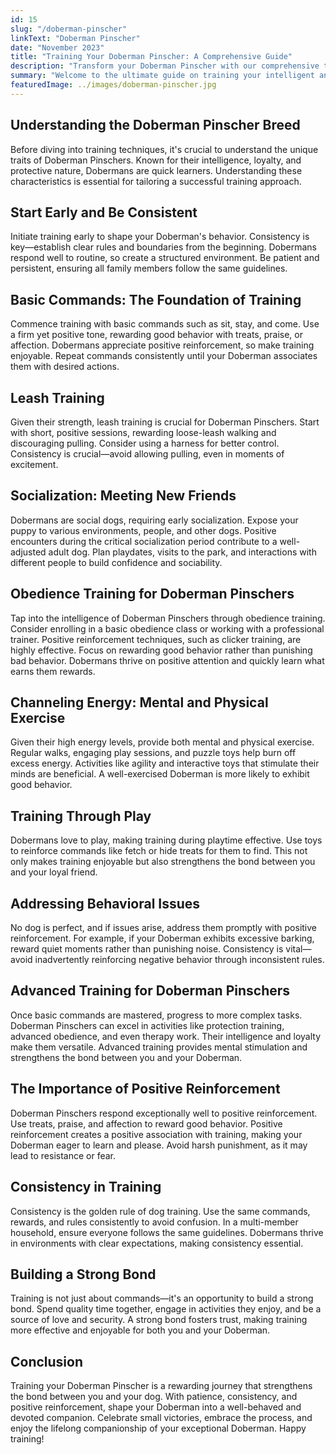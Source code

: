 ```yaml
---
id: 15
slug: "/doberman-pinscher"
linkText: "Doberman Pinscher"
date: "November 2023"
title: "Training Your Doberman Pinscher: A Comprehensive Guide"
description: "Transform your Doberman Pinscher with our comprehensive training guide. Master obedience, leash training, and build a devoted bond. Start training now!"
summary: "Welcome to the ultimate guide on training your intelligent and loyal Doberman Pinscher! Explore effective methods and practical tips for a well-behaved and devoted companion. Let's delve into understanding, consistency, and the power of positive reinforcement."
featuredImage: ../images/doberman-pinscher.jpg
---
```


## Understanding the Doberman Pinscher Breed

Before diving into training techniques, it's crucial to understand the unique traits of Doberman Pinschers. Known for their intelligence, loyalty, and protective nature, Dobermans are quick learners. Understanding these characteristics is essential for tailoring a successful training approach.

## Start Early and Be Consistent

Initiate training early to shape your Doberman's behavior. Consistency is key—establish clear rules and boundaries from the beginning. Dobermans respond well to routine, so create a structured environment. Be patient and persistent, ensuring all family members follow the same guidelines.

## Basic Commands: The Foundation of Training

Commence training with basic commands such as sit, stay, and come. Use a firm yet positive tone, rewarding good behavior with treats, praise, or affection. Dobermans appreciate positive reinforcement, so make training enjoyable. Repeat commands consistently until your Doberman associates them with desired actions.

## Leash Training

Given their strength, leash training is crucial for Doberman Pinschers. Start with short, positive sessions, rewarding loose-leash walking and discouraging pulling. Consider using a harness for better control. Consistency is crucial—avoid allowing pulling, even in moments of excitement.

## Socialization: Meeting New Friends

Dobermans are social dogs, requiring early socialization. Expose your puppy to various environments, people, and other dogs. Positive encounters during the critical socialization period contribute to a well-adjusted adult dog. Plan playdates, visits to the park, and interactions with different people to build confidence and sociability.

## Obedience Training for Doberman Pinschers

Tap into the intelligence of Doberman Pinschers through obedience training. Consider enrolling in a basic obedience class or working with a professional trainer. Positive reinforcement techniques, such as clicker training, are highly effective. Focus on rewarding good behavior rather than punishing bad behavior. Dobermans thrive on positive attention and quickly learn what earns them rewards.

## Channeling Energy: Mental and Physical Exercise

Given their high energy levels, provide both mental and physical exercise. Regular walks, engaging play sessions, and puzzle toys help burn off excess energy. Activities like agility and interactive toys that stimulate their minds are beneficial. A well-exercised Doberman is more likely to exhibit good behavior.

## Training Through Play

Dobermans love to play, making training during playtime effective. Use toys to reinforce commands like fetch or hide treats for them to find. This not only makes training enjoyable but also strengthens the bond between you and your loyal friend.

## Addressing Behavioral Issues

No dog is perfect, and if issues arise, address them promptly with positive reinforcement. For example, if your Doberman exhibits excessive barking, reward quiet moments rather than punishing noise. Consistency is vital—avoid inadvertently reinforcing negative behavior through inconsistent rules.

## Advanced Training for Doberman Pinschers

Once basic commands are mastered, progress to more complex tasks. Doberman Pinschers can excel in activities like protection training, advanced obedience, and even therapy work. Their intelligence and loyalty make them versatile. Advanced training provides mental stimulation and strengthens the bond between you and your Doberman.

## The Importance of Positive Reinforcement

Doberman Pinschers respond exceptionally well to positive reinforcement. Use treats, praise, and affection to reward good behavior. Positive reinforcement creates a positive association with training, making your Doberman eager to learn and please. Avoid harsh punishment, as it may lead to resistance or fear.

## Consistency in Training

Consistency is the golden rule of dog training. Use the same commands, rewards, and rules consistently to avoid confusion. In a multi-member household, ensure everyone follows the same guidelines. Dobermans thrive in environments with clear expectations, making consistency essential.

## Building a Strong Bond

Training is not just about commands—it's an opportunity to build a strong bond. Spend quality time together, engage in activities they enjoy, and be a source of love and security. A strong bond fosters trust, making training more effective and enjoyable for both you and your Doberman.

## Conclusion

Training your Doberman Pinscher is a rewarding journey that strengthens the bond between you and your dog. With patience, consistency, and positive reinforcement, shape your Doberman into a well-behaved and devoted companion. Celebrate small victories, embrace the process, and enjoy the lifelong companionship of your exceptional Doberman. Happy training!
